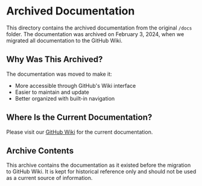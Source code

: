 # Archived Documentation

This directory contains the archived documentation from the original `/docs` folder. The documentation was archived on February 3, 2024, when we migrated all documentation to the GitHub Wiki.

## Why Was This Archived?

The documentation was moved to make it:

- More accessible through GitHub's Wiki interface
- Easier to maintain and update
- Better organized with built-in navigation

## Where Is the Current Documentation?

Please visit our [GitHub Wiki](https://github.com/barneephife/tgeld/wiki) for the current documentation.

## Archive Contents

This archive contains the documentation as it existed before the migration to GitHub Wiki. It is kept for historical reference only and should not be used as a current source of information.
